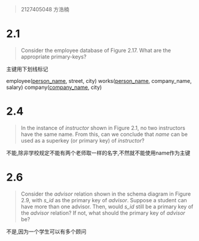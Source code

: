 > 2127405048 方浩楠

# 2.1

> Consider the employee database of Figure 2.17. What are the appropriate primary-keys?

主键用下划线标记

employee(<u>person_name</u>, street, city)
works(<u>person_name</u>, company_name, salary)
company(<u>company_name</u>, city)

# 2.4

> In the instance of *instructor* shown in Figure 2.1, no two instructors have the same name. From this, can we conclude that *name* can be used as a superkey (or primary key) of *instructor*?

不能,除非学校规定不能有两个老师取一样的名字,不然就不能使用name作为主键

# 2.6

> Consider the *advisor* relation shown in the schema diagram in Figure 2.9, with *s_id* as the primary key of *advisor*. Suppose a student can have more than one advisor. Then, would *s_id* still be a primary key of the *advisor* relation? If not, what should the primary key of *advisor* be?

不是,因为一个学生可以有多个顾问
